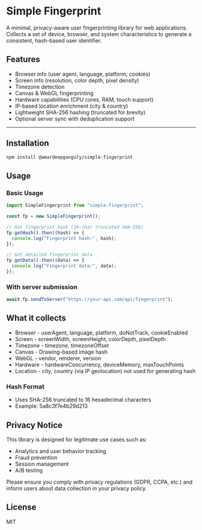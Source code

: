 # Simple Fingerprint

A minimal, privacy-aware user fingerprinting library for web applications. Collects a set of device, browser, and system characteristics to generate a consistent, hash-based user identifier.

## Features

- Browser info (user agent, language, platform, cookies)
- Screen info (resolution, color depth, pixel density)
- Timezone detection
- Canvas & WebGL fingerprinting
- Hardware capabilities (CPU cores, RAM, touch support)
- IP-based location enrichment (city & country)
- Lightweight SHA-256 hashing (truncated for brevity)
- Optional server sync with deduplication support

---

## Installation

```bash
npm install @amardeepganguly/simple-fingerprint
```

## Usage

### Basic Usage

```javascript
import SimpleFingerprint from "simple-fingerprint";

const fp = new SimpleFingerprint();

// Get fingerprint hash (16-char truncated SHA-256)
fp.getHash().then((hash) => {
  console.log("Fingerprint hash:", hash);
});

// Get detailed fingerprint data
fp.getData().then((data) => {
  console.log("Fingerprint data:", data);
});
```

### With server submission

```javascript
await fp.sendToServer("https://your-api.com/api/fingerprint");
```

## What it collects

- Browser - userAgent, language, platform, doNotTrack, cookieEnabled
- Screen - screenWidth, screenHeight, colorDepth, pixelDepth
- Timezone - timezone, timezoneOffset
- Canvas - Drawing-based image hash
- WebGL - vendor, renderer, version
- Hardware - hardwareConcurrency, deviceMemory, maxTouchPoints
- Location - city, country (via IP geolocation) not used for generating hash

### Hash Format 
- Uses SHA-256 truncated to 16 hexadecimal characters
- Example: 5a8c3f7e4b29d213 

## Privacy Notice

This library is designed for legitimate use cases such as:

- Analytics and user behavior tracking
- Fraud prevention
- Session management
- A/B testing

Please ensure you comply with privacy regulations (GDPR, CCPA, etc.) and inform users about data collection in your privacy policy.

## License

MIT
